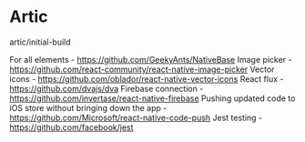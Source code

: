 # Artic

artic/initial-build



For all elements - https://github.com/GeekyAnts/NativeBase
Image picker - https://github.com/react-community/react-native-image-picker
Vector icons - https://github.com/oblador/react-native-vector-icons
React flux - https://github.com/dvajs/dva
Firebase connection - https://github.com/invertase/react-native-firebase
Pushing updated code to iOS store without bringing down the app - https://github.com/Microsoft/react-native-code-push
Jest testing - https://github.com/facebook/jest